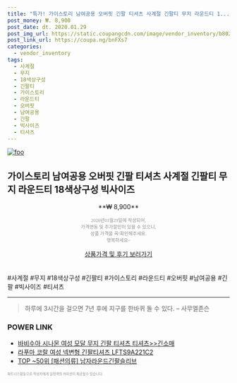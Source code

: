 ```yaml
--- 
title: "특가! 가이스토리 남여공용 오버핏 긴팔 티셔츠 사계절 긴팔티 무지 라운드티 1..." 
post_money: ₩. 8,900 
post_date: dt. 2020.01.29 
post_img_url: https://static.coupangcdn.com/image/vendor_inventory/b802/db0ca045df01b270e7d7e8470218b61e692b92647c8185b09b2346349658.jpg 
post_link_url: https://coupa.ng/bnFXs7 
categories: 
  - vendor_inventory 
tags: 
  - 사계절 
  - 무지 
  - 18색상구성 
  - 긴팔티 
  - 가이스토리 
  - 라운드티 
  - 오버핏 
  - 남여공용 
  - 긴팔 
  - 빅사이즈 
  - 티셔츠 
--- 
```

[![foo](https://static.coupangcdn.com/image/vendor_inventory/b802/db0ca045df01b270e7d7e8470218b61e692b92647c8185b09b2346349658.jpg)](https://coupa.ng/bnFXs7) 

## 가이스토리 남여공용 오버핏 긴팔 티셔츠 사계절 긴팔티 무지 라운드티 18색상구성 빅사이즈 
<p style="text-align: center;">**₩ 8,900**</p> 
<p style="text-align: center;"><span style="color: #898c8f; font-family: Georgia,Times,serif; font-size: 0.75em;">2020년01월29일에 작성되어, <br>가격변동 및 추가할인이 있을 수 있으니,<br> 상품 가격을 꼭!확인해주세요.<br>행복하세요~</span> 
</p>	 
<div markdown="0" style="text-align: center;"><a href="https://coupa.ng/bnFXs7" class="btn btn--success">상품가격 및 후기 보러가기</a></div> 
<br><br> 
  #사계절 #무지 #18색상구성 #긴팔티 #가이스토리 #라운드티 #오버핏 #남여공용 #긴팔 #빅사이즈 #티셔츠 
<hr> 

> 하루에 3시간을 걸으면 7년 후에 지구를 한바퀴 돌 수 있다. – 사무엘존슨 


### POWER LINK

* <a href="https://blog.naver.com/fasyy4321/221777048280" target="_blank">바비수아 시나몬 여성 모달 무지 긴팔 티셔츠 티셔츠>>긴소매</a>
* <a href="https://blog.naver.com/fasyy4321/221782052236" target="_blank">라푸마 코랄 여성 넥변형 긴팔티셔츠 LFTS9A221C2</a>
* <a href="https://blog.naver.com/fasyy4321/221783867136" target="_blank"> TOP ~50위 [패션의류] 남자라운드긴팔슬리브</a>

<span style="color: #898c8f; font-family: Georgia,Times,serif; font-size: 0.55em;">파트너스활동으로 작성자에게 일정액의 커미션이 제공될수 있습니다.</span> 
